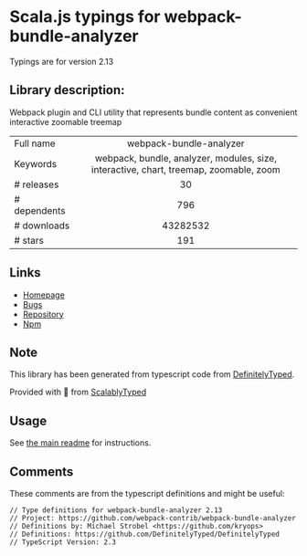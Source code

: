 
# Scala.js typings for webpack-bundle-analyzer

Typings are for version 2.13

## Library description:
Webpack plugin and CLI utility that represents bundle content as convenient interactive zoomable treemap

|                    |                 |
| ------------------ | :-------------: |
| Full name          | webpack-bundle-analyzer |
| Keywords           | webpack, bundle, analyzer, modules, size, interactive, chart, treemap, zoomable, zoom |
| # releases         | 30 |
| # dependents       | 796 |
| # downloads        | 43282532 |
| # stars            | 191 |

## Links
- [Homepage](https://github.com/webpack-contrib/webpack-bundle-analyzer)
- [Bugs](https://github.com/webpack-contrib/webpack-bundle-analyzer/issues)
- [Repository](https://github.com/webpack-contrib/webpack-bundle-analyzer)
- [Npm](https://www.npmjs.com/package/webpack-bundle-analyzer)
    


## Note
This library has been generated from typescript code from [DefinitelyTyped](https://definitelytyped.org).

Provided with :purple_heart: from [ScalablyTyped](https://github.com/oyvindberg/ScalablyTyped)

## Usage
See [the main readme](../../readme.md) for instructions.

## Comments

These comments are from the typescript definitions and might be useful:
```
// Type definitions for webpack-bundle-analyzer 2.13
// Project: https://github.com/webpack-contrib/webpack-bundle-analyzer
// Definitions by: Michael Strobel <https://github.com/kryops>
// Definitions: https://github.com/DefinitelyTyped/DefinitelyTyped
// TypeScript Version: 2.3

```

